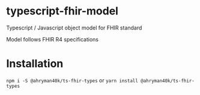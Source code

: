# typescript-fhir-model
Typescript / Javascript object model for FHIR standard

Model follows FHIR R4 specifications

# Installation
`npm i -S @ahryman40k/ts-fhir-types`
or 
`yarn install @ahryman40k/ts-fhir-types`

